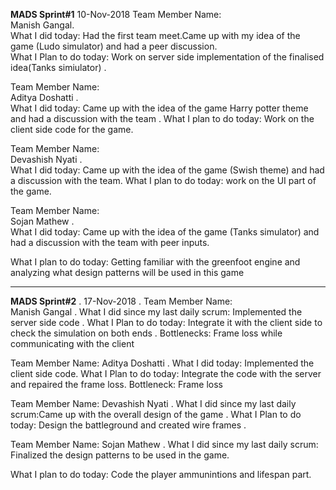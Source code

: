 **MADS Sprint#1**
10-Nov-2018
Team Member Name:  
Manish Gangal.  
What I did today: Had the first team meet.Came up with my idea of the game (Ludo simulator) and had a peer discussion.  
What I Plan to do today: Work on server side implementation of the finalised idea(Tanks simiulator) .   

Team Member Name:  
Aditya Doshatti .  
What I did today: Came up with the idea of the game Harry potter theme and had a discussion with the team . 
What I plan to do today: Work on the client side code for the game.    

Team Member Name:   
Devashish Nyati .  
What I did today: Came up with the idea of the game (Swish theme) and had a discussion with the team.
What I plan to do today:  work on the UI part of the game.    


Team Member Name:      
Sojan Mathew .  
What I did today: Came up with the idea of the game (Tanks simulator)  and had a discussion with the team with peer inputs.  

What I plan to do today: Getting familiar with the greenfoot engine and analyzing what design patterns will be used in this game

******************************************************************************************************************************

**MADS Sprint#2** . 
17-Nov-2018 . 
Team Member Name:    
Manish Gangal . 
What I did since my last daily scrum: Implemented the server side code .
What I Plan to do today: Integrate it with the client side to check the simulation on both ends . 
Bottlenecks: Frame loss while communicating with the client

Team Member Name:
Aditya Doshatti .
What I did today: Implemented the client side code.
What I Plan to do today: Integrate the code with the server and repaired the frame loss.
Bottleneck: Frame loss

Team Member Name:
Devashish Nyati . 
What I did since my last daily scrum:Came up with the overall design of the game . 
What I Plan to do today:  Design the battleground and created wire frames . 

Team Member Name:
Sojan Mathew .
What I did since my last daily scrum: Finalized  the  design patterns to be used in the game.

What I plan to do today: Code the player ammunintions and lifespan part.

